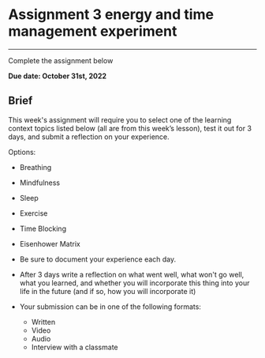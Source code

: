 # Assignment 3 energy and time management experiment

---

<aside>

Complete the assignment below

</aside>

**Due date: October 31st, 2022**

## Brief

This week's assignment will require you to select one of the learning context topics listed below (all are from this week’s lesson), test it out for 3 days, and submit a reflection on your experience.

Options:

- Breathing
- Mindfulness
- Sleep
- Exercise
- Time Blocking
- Eisenhower Matrix

- Be sure to document your experience each day.
- After 3 days write a reflection on what went well, what won't go well, what you learned, and whether you will incorporate this thing into your life in the future (and if so, how you will incorporate it)
- Your submission can be in one of the following formats:
    - Written
    - Video
    - Audio
    - Interview with a classmate